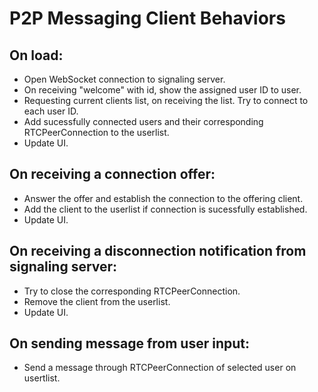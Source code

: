# P2P Messaging Client Behaviors

## On load:

* Open WebSocket connection to signaling server.
* On receiving "welcome" with id, show the assigned user ID to user.
* Requesting current clients list, on receiving the list. Try to connect to each user ID.
* Add sucessfully connected users and their corresponding RTCPeerConnection to the userlist.
* Update UI.

## On receiving a connection offer:

* Answer the offer and establish the connection to the offering client.
* Add the client to the userlist if connection is sucessfully established.
* Update UI.

## On receiving a disconnection notification from signaling server:

* Try to close the corresponding RTCPeerConnection.
* Remove the client from the userlist.
* Update UI.

## On sending message from user input:

* Send a message through RTCPeerConnection of selected user on usertlist.